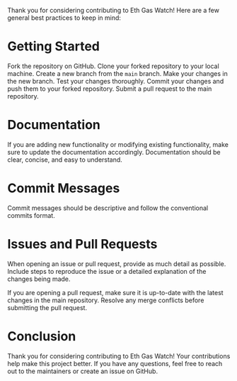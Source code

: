 Thank you for considering contributing to Eth Gas Watch! Here are a few general best practices to keep in mind:

# Getting Started
Fork the repository on GitHub.
Clone your forked repository to your local machine.
Create a new branch from the `main` branch.
Make your changes in the new branch.
Test your changes thoroughly.
Commit your changes and push them to your forked repository.
Submit a pull request to the main repository.

# Documentation
If you are adding new functionality or modifying existing functionality, make sure to update the documentation accordingly. Documentation should be clear, concise, and easy to understand.

# Commit Messages
Commit messages should be descriptive and follow the conventional commits format.

# Issues and Pull Requests
When opening an issue or pull request, provide as much detail as possible. Include steps to reproduce the issue or a detailed explanation of the changes being made.

If you are opening a pull request, make sure it is up-to-date with the latest changes in the main repository. Resolve any merge conflicts before submitting the pull request.

# Conclusion
Thank you for considering contributing to Eth Gas Watch! Your contributions help make this project better. If you have any questions, feel free to reach out to the maintainers or create an issue on GitHub.

